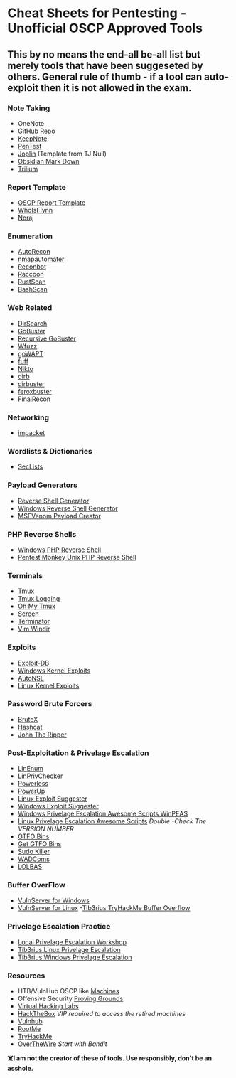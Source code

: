 # Cheat Sheets for Pentesting - Unofficial OSCP Approved Tools

## This by no means the end-all be-all list but merely tools that have been suggeseted by others. General rule of thumb - if a tool can auto-exploit then it is not allowed in the exam.

### Note Taking
- OneNote
- GitHub Repo
- [KeepNote](http://keepnote.org/)
- [PenTest](http://pentest.ws/)
- [Joplin](https://github.com/tjnull/TJ-JPT) (Template from TJ Null)
- [Obsidian Mark Down](https://obsidian.md/)
- [Trilium](https://github.com/zadam/trilium)

### Report Template
- [OSCP Report Template]()
- [WhoIsFlynn](https://github.com/whosiflynn/OSCP-Exam-Report-Template)
- [Noraj](https://github.com/noraj/OSCP-Exam-Report-Template-Markdown)

### Enumeration
- [AutoRecon](https://github.com/Tib3rius/AutoRecon)
- [nmapautomater](https://github.com/21y4d/nmapAutomator)
- [Reconbot](https://github.com/Apathly/Reconbot)
- [Raccoon](https://github.com/evyatarmeged/Raccoon)
- [RustScan](https://github.com/RustScan/RustScan)
- [BashScan](https://github.com/astryzia/BashScan)

### Web Related
- [DirSearch](https://github.com/maurosoria/dirsearch)
- [GoBuster](https://github.com/OJ/gobuster)
- [Recursive GoBuster](https://github.com/epi052/recursive-gobuster)
- [Wfuzz](https://github.com/xmendez/wfuzz)
- [goWAPT](https://github.com/dzonerzy/goWAPT)
- [fuff](https://github.com/ffuf/ffuf)
- [Nikto](https://github.com/sullo/nikto)
- [dirb](https://tools.kali.org/web-applications/dirb)
- [dirbuster](https://tools.kali.org/web-applications/dirbuster)
- [feroxbuster](https://github.com/epi052/feroxbuster)
- [FinalRecon](https://github.com/thewhiteh4t/FinalRecon)

###  Networking
- [impacket](https://github.com/SecureAuthCorp/impacket)

### Wordlists & Dictionaries
- [SecLists](https://github.com/danielmiessler/SecLists)

### Payload Generators
- [Reverse Shell Generator](https://github.com/cwinfosec/revshellgen)
- [Windows Reverse Shell Generator](https://github.com/thosearetheguise/rev)
- [MSFVenom Payload Creator](https://github.com/g0tmi1k/msfpc)

### PHP Reverse Shells
- [Windows PHP Reverse Shell](https://github.com/Dhayalanb/windows-php-reverse-shell)
- [Pentest Monkey Unix PHP Reverse Shell](http://pentestmonkey.net/tools/web-shells/php-reverse-shell)

### Terminals
- [Tmux](https://tmuxcheatsheet.com/)
- [Tmux Logging](https://github.com/tmux-plugins/tmux-logging)
- [Oh My Tmux](https://github.com/devzspy/.tmux)
- [Screen](https://gist.github.com/jctosta/af918e1618682638aa82)
- [Terminator](http://www.linuxandubuntu.com/home/terminator-a-linux-terminal-emulator-with-multiple-terminals-in-one-window)
- [Vim Windir](https://github.com/jtpereyda/vim-windir)

### Exploits
- [Exploit-DB](https://www.exploit-db.com/)
- [Windows Kernel Exploits](https://github.com/SecWiki/windows-kernel-exploits)
- [AutoNSE](https://github.com/m4ll0k/AutoNSE)
- [Linux Kernel Exploits](https://github.com/lucyoa/kernel-exploits)

### Password Brute Forcers
- [BruteX](https://github.com/1N3/BruteX)
- [Hashcat](https://hashcat.net/hashcat/)
- [John The Ripper](https://www.openwall.com/john/)

### Post-Exploitation & Privelage Escalation
- [LinEnum](https://github.com/rebootuser/LinEnum)
- [LinPrivChecker](https://www.securitysift.com/download/linuxprivchecker.py)
- [Powerless](https://github.com/M4ximuss/Powerless)
- [PowerUp](https://github.com/HarmJ0y/PowerUp)
- [Linux Exploit Suggester](https://github.com/mzet-/linux-exploit-suggester)
- [Windows Exploit Suggester](https://github.com/bitsadmin/wesng)
- [Windows Privelage Escalation Awesome Scripts WinPEAS](https://github.com/carlospolop/privilege-escalation-awesome-scripts-suite/tree/master/winPEAS)
- [Linux Privelage Escalation Awesome Scripts](https://github.com/carlospolop/privilege-escalation-awesome-scripts-suite/tree/master/linPEAS) *Double -Check The VERSION NUMBER*
- [GTFO Bins](https://gtfobins.github.io/)
- [Get GTFO Bins](https://github.com/CristinaSolana/ggtfobins)
- [Sudo Killer](https://github.com/TH3xACE/SUDO_KILLER)
- [WADComs](https://wadcoms.github.io/)
- [LOLBAS](https://lolbas-project.github.io/#) 

### Buffer OverFlow
- [VulnServer for Windows](https://github.com/stephenbradshaw/vulnserver)
- [VulnServer for Linux](https://github.com/ins1gn1a/VulnServer-Linux)
-[Tib3rius TryHackMe Buffer Overflow](https://tryhackme.com/jr/bufferoverflowprep)

### Privelage Escalation Practice
- [Local Privelage Escalation Workshop](https://github.com/sagishahar/lpeworkshop)
- [Tib3rius Linux Privelage Escalation](https://www.udemy.com/course/linux-privilege-escalation/)
- [Tib3rius Windows Privelage Escalation](https://www.udemy.com/course/windows-privilege-escalation/)

### Resources
- HTB/VulnHub OSCP like [Machines](https://docs.google.com/spreadsheets/d/1dwSMIAPIam0PuRBkCiDI88pU3yzrqqHkDtBngUHNCw8/edit#gid=1839402159) 
- Offensive Security [Proving Grounds](https://www.offensive-security.com/labs/individual/)
- [Virtual Hacking Labs](https://www.virtualhackinglabs.com/)
- [HackTheBox](https://www.hackthebox.eu/) *VIP required to access the retired machines*
- [Vulnhub](https://www.vulnhub.com/)
- [RootMe](https://www.root-me.org/)
- [TryHackMe](https://tryhackme.com/)
- [OverTheWire](https://overthewire.org/) *Start with Bandit*




**:skull_and_crossbones:I am not the creator of these of tools. Use responsibly, don't be an asshole.**
